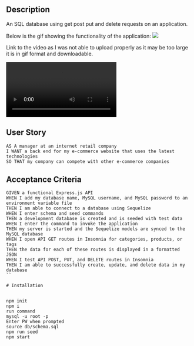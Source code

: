 ## Description

An SQL database using get post put and delete requests on an application.
  
 Below is the gif showing the functionality of the application:
  ![](https://raw.githubusercontent.com/ryokoba689/ecommerce-backeend/master/gifs/comgif.gif)



Link to the video as I was not able to upload properly as it may be too large it is in gif format and downloadable.
  
  ![](https://github.com/ryokoba689/ecommerce-backeend/blob/master/gifs/comvid.webm)
 
## User Story
  
```
AS A manager at an internet retail company
I WANT a back end for my e-commerce website that uses the latest technologies
SO THAT my company can compete with other e-commerce companies
```
  
## Acceptance Criteria
  
```
GIVEN a functional Express.js API
WHEN I add my database name, MySQL username, and MySQL password to an environment variable file
THEN I am able to connect to a database using Sequelize
WHEN I enter schema and seed commands
THEN a development database is created and is seeded with test data
WHEN I enter the command to invoke the application
THEN my server is started and the Sequelize models are synced to the MySQL database
WHEN I open API GET routes in Insomnia for categories, products, or tags
THEN the data for each of these routes is displayed in a formatted JSON
WHEN I test API POST, PUT, and DELETE routes in Insomnia
THEN I am able to successfully create, update, and delete data in my database
``
 
# Installation

  
npm init
npm i
run command
mysql -u root -p
Enter PW when prompted
source db/schema.sql
npm run seed
npm start


